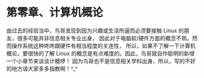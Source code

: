 # 第零章、计算机概论

由过去的经验当中，鸟哥发现到因为兴趣或生活所逼而必须要接触 Linux 的朋友，很多可能并非信息相关专业出身， 因此对于电脑软/硬件方面的概念不熟。然而操作系统这种咚咚跟硬件有相当程度的关连性， 所以，如果不了解一下计算机概论，要很快的了解 Linux 的概念是有点难度的。因此，鸟哥就自作聪明的新增一个小章节来谈谈计概啰！ 因为鸟哥也不是信息相关学科出身，所以，写的不好的地方请大家多多指教啊！^\_^